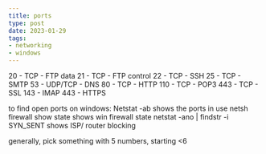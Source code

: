 ```yaml
---
title: ports
type: post
date: 2023-01-29
tags: 
- networking
- windows
---
```

20 - TCP - FTP data
21 - TCP - FTP control
22 - TCP - SSH
25 - TCP - SMTP
53 - UDP/TCP - DNS
80 - TCP - HTTP
110 - TCP - POP3
443 - TCP - SSL
143 - IMAP
443 - HTTPS

to find open ports on windows:
	Netstat -ab
shows the ports in use
	netsh firewall show state
shows win firewall state
	netstat -ano | findstr -i SYN_SENT
shows ISP/ router blocking

generally, pick something with 5 numbers, starting <6
